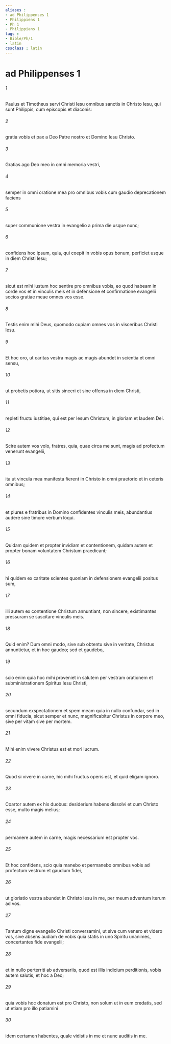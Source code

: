 ```yaml
---
aliases : 
- ad Philippenses 1
- Philippiens 1
- Ph 1
- Philippians 1
tags : 
- Bible/Ph/1
- latin
cssclass : latin
---
```


# ad Philippenses 1

###### 1
Paulus et Timotheus servi Christi Iesu omnibus sanctis in Christo Iesu, qui sunt Philippis, cum episcopis et diaconis: 
###### 2
gratia vobis et pax a Deo Patre nostro et Domino Iesu Christo. 
###### 3
Gratias ago Deo meo in omni memoria vestri, 
###### 4
semper in omni oratione mea pro omnibus vobis cum gaudio deprecationem faciens 
###### 5
super communione vestra in evangelio a prima die usque nunc; 
###### 6
confidens hoc ipsum, quia, qui coepit in vobis opus bonum, perficiet usque in diem Christi Iesu; 
###### 7
sicut est mihi iustum hoc sentire pro omnibus vobis, eo quod habeam in corde vos et in vinculis meis et in defensione et confirmatione evangelii socios gratiae meae omnes vos esse. 
###### 8
Testis enim mihi Deus, quomodo cupiam omnes vos in visceribus Christi Iesu. 
###### 9
Et hoc oro, ut caritas vestra magis ac magis abundet in scientia et omni sensu, 
###### 10
ut probetis potiora, ut sitis sinceri et sine offensa in diem Christi, 
###### 11
repleti fructu iustitiae, qui est per Iesum Christum, in gloriam et laudem Dei.
###### 12
Scire autem vos volo, fratres, quia, quae circa me sunt, magis ad profectum venerunt evangelii, 
###### 13
ita ut vincula mea manifesta fierent in Christo in omni praetorio et in ceteris omnibus; 
###### 14
et plures e fratribus in Domino confidentes vinculis meis, abundantius audere sine timore verbum loqui. 
###### 15
Quidam quidem et propter invidiam et contentionem, quidam autem et propter bonam voluntatem Christum praedicant; 
###### 16
hi quidem ex caritate scientes quoniam in defensionem evangelii positus sum, 
###### 17
illi autem ex contentione Christum annuntiant, non sincere, existimantes pressuram se suscitare vinculis meis. 
###### 18
Quid enim? Dum omni modo, sive sub obtentu sive in veritate, Christus annuntietur, et in hoc gaudeo; sed et gaudebo, 
###### 19
scio enim quia hoc mihi proveniet in salutem per vestram orationem et subministrationem Spiritus Iesu Christi, 
###### 20
secundum exspectationem et spem meam quia in nullo confundar, sed in omni fiducia, sicut semper et nunc, magnificabitur Christus in corpore meo, sive per vitam sive per mortem.
###### 21
Mihi enim vivere Christus est et mori lucrum. 
###### 22
Quod si vivere in carne, hic mihi fructus operis est, et quid eligam ignoro. 
###### 23
Coartor autem ex his duobus: desiderium habens dissolvi et cum Christo esse, multo magis melius; 
###### 24
permanere autem in carne, magis necessarium est propter vos. 
###### 25
Et hoc confidens, scio quia manebo et permanebo omnibus vobis ad profectum vestrum et gaudium fidei, 
###### 26
ut gloriatio vestra abundet in Christo Iesu in me, per meum adventum iterum ad vos.
###### 27
Tantum digne evangelio Christi conversamini, ut sive cum venero et videro vos, sive absens audiam de vobis quia statis in uno Spiritu unanimes, concertantes fide evangelii; 
###### 28
et in nullo perterriti ab adversariis, quod est illis indicium perditionis, vobis autem salutis, et hoc a Deo; 
###### 29
quia vobis hoc donatum est pro Christo, non solum ut in eum credatis, sed ut etiam pro illo patiamini 
###### 30
idem certamen habentes, quale vidistis in me et nunc auditis in me.
